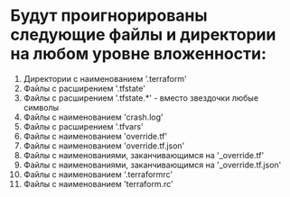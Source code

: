 # Будут проигнорированы следующие файлы и директории на любом уровне вложенности:
1. Директории с наименованием '.terraform'
2. Файлы с расширением '.tfstate'
3. Файлы с расширением '.tfstate.*' - вместо звездочки любые символы
4. Файлы с наименованием 'crash.log' 
5. Файлы с расширением '.tfvars'
6. Файлы с наименованием 'override.tf' 
7. Файлы с наименованием 'override.tf.json'
8. Файлы с наименованиями, заканчивающимся на '_override.tf' 
9. Файлы с наименованиями, заканчивающимся на '_override.tf.json' 
10. Файлы с наименованием '.terraformrc'
11. Файлы с наименованием 'terraform.rc'  
 